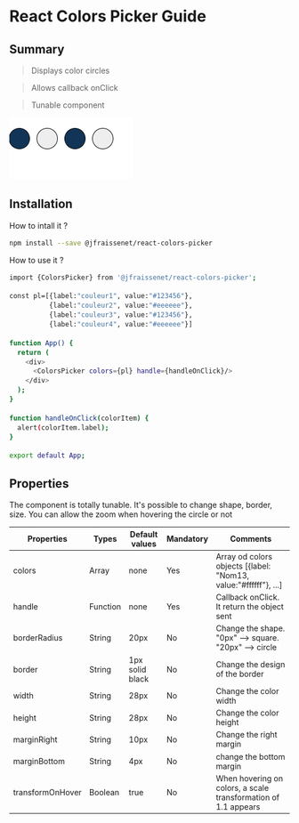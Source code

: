 # React Colors Picker Guide

## Summary

> Displays color circles

> Allows callback onClick

> Tunable component

![alt text](https://github.com/jFraissenet/react-colors-picker/blob/main/react-colors-picker/assets/Resume.PNG?raw=true)

## Installation

How to intall it ?

```bash
npm install --save @jfraissenet/react-colors-picker
```

How to use it ?

```bash
import {ColorsPicker} from '@jfraissenet/react-colors-picker';

const pl=[{label:"couleur1", value:"#123456"},
          {label:"couleur2", value:"#eeeeee"},
          {label:"couleur3", value:"#123456"}, 
          {label:"couleur4", value:"#eeeeee"}]

function App() {
  return (
    <div>
      <ColorsPicker colors={pl} handle={handleOnClick}/>
    </div>
  );
}

function handleOnClick(colorItem) {
  alert(colorItem.label);
}

export default App;
```

## Properties

The component is totally tunable. It's possible to change shape, border, size. You can allow the zoom when hovering the circle or not

| Properties     | Types      | Default values | Mandatory | Comments|
| ------------- | ------------- |-----------| ----------| ------------|
| colors  | Array | none | Yes | Array od colors objects [{label: "Nom13, value:"#ffffff"}, ...] |
| handle  | Function  | none | Yes | Callback onClick. It return the object sent |
| borderRadius  | String  | 20px | No | Change the shape. "0px" --> square. "20px" --> circle |
| border  | String  | 1px solid black | No | Change the design of the border |
| width  | String  | 28px | No | Change the color width |
| height  | String  | 28px | No | Change the color height |
| marginRight  | String  | 10px | No | Change the right margin |
| marginBottom  | String  | 4px | No | change the bottom margin |
| transformOnHover  | Boolean  | true | No | When hovering on colors, a scale transformation of 1.1 appears |
